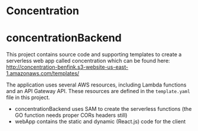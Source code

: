 # Concentration
# concentrationBackend

This project contains source code and supporting templates to create a serverless web app called concentration which can be found here: http://concentration-benfink.s3-website-us-east-1.amazonaws.com/templates/

The application uses several AWS resources, including Lambda functions and an API Gateway API. These resources are defined in the `template.yaml` file in this project.



* concentrationBackend uses SAM to create the serverless functions (the GO function needs proper CORs headers still)
* webApp contains the static and dynamic (React.js) code for the client
